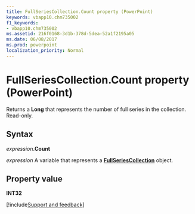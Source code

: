 ```yaml
---
title: FullSeriesCollection.Count property (PowerPoint)
keywords: vbapp10.chm735002
f1_keywords:
- vbapp10.chm735002
ms.assetid: 216f0168-3d1b-378d-5dea-52a1f2195a05
ms.date: 06/08/2017
ms.prod: powerpoint
localization_priority: Normal
---
```



# FullSeriesCollection.Count property (PowerPoint)

Returns a  **Long** that represents the number of full series in the collection. Read-only.


## Syntax

_expression_.**Count**

_expression_ A variable that represents a **[FullSeriesCollection](powerpoint.fullseriescollection.md)** object.


## Property value

 **INT32**

[!include[Support and feedback](~/includes/feedback-boilerplate.md)]